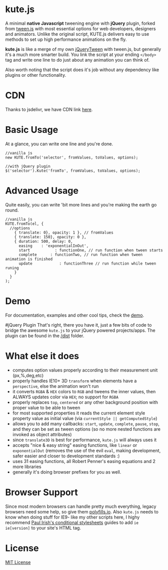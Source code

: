 # kute.js
A minimal <b>native Javascript</b> tweening engine with <b>jQuery</b> plugin, forked from <a href="https://github.com/tweenjs/tween.js">tween.js</a> with most essential options for web developers, designers and animators. Unlike the original script, KUTE.js delivers easy to use methods to set up high performance animations on the fly.

<b>kute.js</b> is like a merge of my own <a href="https://github.com/thednp/jQueryTween">jQueryTween</a> with tween.js, but generally it's a much more smarter build. You link the script at your ending <code>&lt;/body&gt;</code> tag and write one line to do just about any animation you can think of.

Also worth noting that the script does it's job without any dependency like plugins or other functionality.

# CDN
Thanks to jsdelivr, we have CDN link <a href="http://www.jsdelivr.com/#!kute.js">here</a>.

# Basic Usage
At a glance, you can write one line and you're done.
```
//vanilla js
new KUTE.fromTo('selector', fromValues, toValues, options);

//with jQuery plugin
$('selector').Kute('fromTo', fromValues, toValues, options);
```


# Advanced Usage
Quite easily, you can write 'bit more lines and you're making the earth go round.
```
//vanilla js
KUTE.fromTo(el, {
  //options
    { translate: 0}, opacity: 1 }, // fromValues
    { translate: 150}, opacity: 0 }, 
    { duration: 500, delay: 0,
      easing	: 'exponentialInOut',
      start			  : functionOne, // run function when tween starts 
      complete		: functionTwo, // run function when tween animation is finished
      update			: functionThree // run function while tween runing    
    }
  }
);
```

# Demo 
For documentation, examples and other cool tips, check the <a href="http://thednp.github.io/kute.js/">demo</a>.

#jQuery Plugin
That's right, there you have it, just a few bits of code to bridge the awesome `kute.js` to your jQuery powered projects/apps. The plugin can be found in the [/dist](https://github.com/thednp/kute.js/blob/master/dist/kute-jquery.min.js) folder.

# What else it does
* computes option values properly according to their measurement unit (px,%,deg,etc)
* properly handles IE10+ 3D `transform` when elements have a `perspective`, else the animation won't run
* it converts `RGBA` & `HEX` colors to `RGB` and tweens the inner values, then ALWAYS updates color via `HEX`; no support for `RGBA`
* properly replaces `top`, `centered` or any other background position with proper value to be able to tween 
* for most supported properties it reads the current element style property value as initial value (via `currentStyle || getComputedStyle`)
* allows you to add many callbacks: `start`, `update`, `complete`, `pause`, `stop`, and they can be set as tween options (so no more nested functions are invoked as object attributes)
* since `translate3D` is best for performance, `kute.js` will always uses it
* accepts "nice & easy string" easing functions, like `linear` or `exponentialOut` (removes the use of the evil `eval`, making development, safer easier and closer to development standards :)
* uses 31 easing functions, all Robert Penner's easing equations and 2 more libraries
* generally it's doing browser prefixes for you as well.

# Browser Support
Since most modern browsers can handle pretty much everything, legacy browsers need some help, so give them <a href="https://cdn.polyfill.io/v2/docs/">polyfills.io</a>. Also `kute.js` needs to know when doing stuff for IE9- like my other scripts here, I highy recommend <a href="http://www.paulirish.com/2008/conditional-stylesheets-vs-css-hacks-answer-neither/">Paul Irish's conditional stylesheets</a> guides to add <code>ie ie[version]</code> to your site's HTML tag.

# License
<a href="https://github.com/thednp/kute.js/blob/master/LICENSE">MIT License</a>
